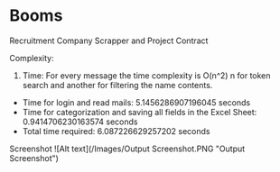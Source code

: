 # Booms

Recruitment Company Scrapper and Project Contract


Complexity:

1. Time: For every message the time complexity is O(n^2)
    n for token search and another for filtering the name contents.

- Time for login and read mails:  5.1456286907196045 seconds
- Time for categorization and saving all fields in the Excel Sheet:  0.9414706230163574 seconds
- Total time required:  6.087226629257202  seconds


Screenshot
![Alt text](/Images/Output Screenshot.PNG "Output Screenshot")